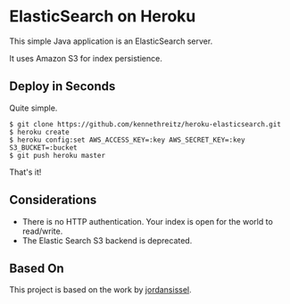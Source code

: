 # ElasticSearch on Heroku

This simple Java application is an ElasticSearch server.

It uses Amazon S3 for index persistience.

## Deploy in Seconds

Quite simple.

    $ git clone https://github.com/kennethreitz/heroku-elasticsearch.git
    $ heroku create
    $ heroku config:set AWS_ACCESS_KEY=:key AWS_SECRET_KEY=:key S3_BUCKET=:bucket
    $ git push heroku master

That's it!

## Considerations

- There is no HTTP authentication. Your index is open for the world to read/write.
- The Elastic Search S3 backend is deprecated.

## Based On

This project is based on the work by [jordansissel](https://github.com/jordansissel/elasticsearch-on-heroku).
